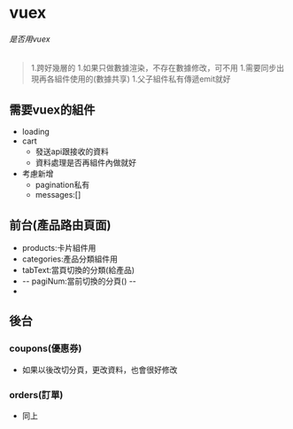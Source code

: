# vuex

###### 是否用vuex
>1.跨好幾層的 
>1.如果只做數據渲染，不存在數據修改，可不用
>1.需要同步出現再各組件使用的(數據共享)
>1.父子組件私有傳遞emit就好

## 需要vuex的組件
* loading
* cart
    * 發送api跟接收的資料
    * 資料處理是否再組件內做就好
* 考慮新增
    * pagination私有
    * messages:[]

## 前台(產品路由頁面)
* products:卡片組件用
* categories:產品分類組件用
* tabText:當頁切換的分類(給產品)
* -- pagiNum:當前切換的分頁() -- 
* 
## 後台

### coupons(優惠券)
* 如果以後改切分頁，更改資料，也會很好修改
### orders(訂單)
* 同上